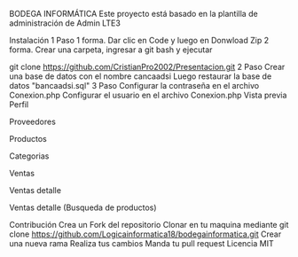 BODEGA INFORMÁTICA
Este proyecto está basado en la plantilla de administración de Admin LTE3

Instalación
1 Paso
1 forma. Dar clic en Code y luego en Donwload Zip 2 forma. Crear una carpeta, ingresar a git bash y ejecutar

git clone https://github.com/CristianPro2002/Presentacion.git
2 Paso
Crear una base de datos con el nombre cancaadsi
Luego restaurar la base de datos "bancaadsi.sql"
3 Paso
Configurar la contraseña en el archivo Conexion.php
Configurar el usuario en el archivo Conexion.php
Vista previa
Perfil


Proveedores


Productos


Categorias


Ventas


Ventas detalle


Ventas detalle (Busqueda de productos)


Contribución
Crea un Fork del repositorio
Clonar en tu maquina mediante git clone https://github.com/Logicainformatica18/bodegainformatica.git
Crear una nueva rama
Realiza tus cambios
Manda tu pull request
Licencia
MIT
